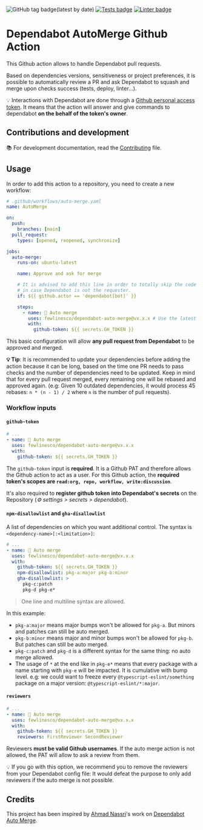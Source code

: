 ![GitHub tag badge(latest by date)](https://img.shields.io/github/v/tag/fewlinesco/dependabot-auto-merge?label=Latest%20✅) [![Tests badge](https://github.com/fewlinesco/dependabot-auto-merge/actions/workflows/test.yml/badge.svg)](https://github.com/fewlinesco/dependabot-auto-merge/actions/workflows/test.yml) [![Linter badge](https://github.com/fewlinesco/dependabot-auto-merge/actions/workflows/eslint.yaml/badge.svg)](https://github.com/fewlinesco/dependabot-auto-merge/actions/workflows/eslint.yaml)

# Dependabot AutoMerge Github Action

This Github action allows to handle Dependabot pull requests.

Based on dependencies versions, sensitiveness or project preferences, it is possible to automatically review a PR and ask Dependabot to squash and merge upon checks success (tests, deploy, linter...).

💡 Interactions with Dependabot are done through a [Github personal access token](https://docs.github.com/en/authentication/keeping-your-account-and-data-secure/creating-a-personal-access-token). It means that the action will answer and give commands to dependabot **on the behalf of the token's owner**.

## Contributions and development

📚 For development documentation, read the [Contributing](https://github.com/fewlinesco/dependabot-auto-merge/blob/main/CONTRIBUTING.md) file.

## Usage

In order to add this action to a repository, you need to create a new workflow:

```yaml
# .github/workflows/auto-merge.yaml
name: AutoMerge

on:
  push:
    branches: [main]
  pull_request:
    types: [opened, reopened, synchronize]

jobs:
  auto-merge:
    runs-on: ubuntu-latest

    name: Approve and ask for merge

    # It is advised to add this line in order to totally skip the code execution
    # in case Dependabot is not the requester.
    if: ${{ github.actor == 'dependabot[bot]' }}

    steps:
      - name: 🔬 Auto merge
        uses: fewlinesco/dependabot-auto-merge@vx.x.x # Use the latest version
        with:
          github-token: ${{ secrets.GH_TOKEN }}
```

This basic configuration will allow **any pull request from Dependabot** to be approved and merged.

**💡 Tip**: It is recommended to update your dependencies before adding the action because it can be long, based on the time one PR needs to pass checks and the number of dependencies need to be updated. Keep in mind that for every pull request merged, every remaining one will be rebased and approved again. (e.g: Given 10 outdated dependencies, it would process 45 rebases: `n * (n - 1) / 2` where `n` is the number of pull requests).

### Workflow inputs

#### `github-token`

```yaml
# ...
- name: 🔬 Auto merge
  uses: fewlinesco/dependabot-auto-merge@vx.x.x
  with:
    github-token: ${{ secrets.GH_TOKEN }}
```

The `github-token` input is **required**. It is a Github PAT and therefore allows the Github action to act as a user.
For this Github action, the **required token's scopes are `read:org, repo, workflow, write:discussion`**.

It's also required to **register github token into Dependabot's secrets** on the Repository (*⚙️ settings > secrets > dependabot*).

#### `npm-disallowlist` and `gha-disallowlist`

A list of dependencies on which you want additional control. The syntax is `<dependency-name>[:<limitation>]`:

```yaml
# ...
- name: 🔬 Auto merge
  uses: fewlinesco/dependabot-auto-merge@vx.x.x
  with:
    github-token: ${{ secrets.GH_TOKEN }}
    npm-disallowlist: pkg-a:major pkg-b:minor
    gha-disallowlist: >
      pkg-c:patch
      pkg-d pkg-e*
```

> One line and multiline syntax are allowed.

In this example:
- `pkg-a:major` means major bumps won't be allowed for `pkg-a`. But minors and patches can still be auto merged.
- `pkg-b:minor` means major and minor bumps won't be allowed for `pkg-b`. But patches can still be auto merged.
- `pkg-c:patch` and `pkg-d` is a different syntax for the same thing: no auto merge allowed.
- The usage of `*` at the end like in `pkg-e*` means that every package with a name starting with `pkg-e` will be impacted. It is cumulative with bump level. e.g: we could want to freeze every `@typescript-eslint/something` package on a major version: `@typescript-eslint/*:major`.

#### `reviewers`

```yaml
# ...
- name: 🔬 Auto merge
  uses: fewlinesco/dependabot-auto-merge@vx.x.x
  with:
    github-token: ${{ secrets.GH_TOKEN }}
    reviewers: FirstReviewer SecondReviewer
```

Reviewers **must be valid Github usernames**. If the auto merge action is not allowed, the PAT will allow to ask a review from them.

💡 If you go with this option, we recommend you to remove the reviewers from your Dependabot config file: It would defeat the purpose to only add reviewers if the auto merge is not possible.

## Credits

This project has been inspired by [Ahmad Nassri](https://github.com/ahmadnassri)'s work on [Dependabot Auto Merge](https://github.com/ahmadnassri/action-dependabot-auto-merge).
